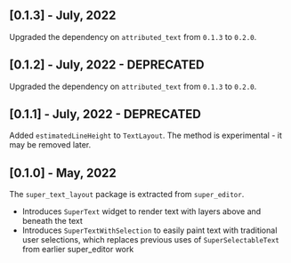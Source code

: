 ## [0.1.3] - July, 2022

Upgraded the dependency on `attributed_text` from `0.1.3` to `0.2.0`.

## [0.1.2] - July, 2022 - DEPRECATED

Upgraded the dependency on `attributed_text` from `0.1.3` to `0.2.0`.

## [0.1.1] - July, 2022 - DEPRECATED

Added `estimatedLineHeight` to `TextLayout`. The method is experimental - it may be removed later.

## [0.1.0] - May, 2022

The `super_text_layout` package is extracted from `super_editor`.

 * Introduces `SuperText` widget to render text with layers above and beneath the text
 * Introduces `SuperTextWithSelection` to easily paint text with traditional user selections, 
   which replaces previous uses of `SuperSelectableText` from earlier super_editor work
